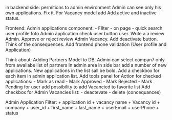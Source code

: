 in backend side:
    permitions to admin environment
    Admin can see only his own applications. Fix it.
    For Vacancy model add Add active and inactive status.
    

Frontend:
    Admin applications component:
        - FIlter
        - on page
        - quick search
    user profile foto
    Admin application check user button
    user. Write a a review
    Admin. Approve or reject review
    Admin Vacancy. Add deactivate button. Think of the consequences.
    Add frontend phone validation (User profile and Application)
    
    

Think about:
    Adding Partners Model to DB.
        Admin can select compan7 only from awailabe list of partners
    In admin area in side bar add a number of new applications. New applications in the list sall be bold.
    Add a checkbox for each item in admin application list. Add tools panel for Action for checked applications:
        - Mark as read
        - Mark Approved
        - Mark Rejected
        - Mark Pending
    for user add possibility to add Vacancied to favorite list
    Add checkbox for Admin Vacancies list:
        - deactevate
        - delete (concequances)
        


Admin Application Filter:
    +   application id
    +   vacancy name
    +   Vacancy id
    +   company
    +   user_id
    +   first_name
    +   last_name
    +   userEmail
    +   userPhone
    +   status



